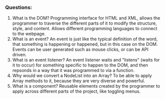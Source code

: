 ### Questions:
1. What is the DOM?
Programming interface for HTML and XML, allows the programmer to traverse the different parts of it to modify the structure, style, and content. Allows different programming
languages to connect to the webpage.
2. What is an event?
An event is just like the typical definition of the word, that something is happening or happened, but in this case on the DOM. Events can be user generated such as mouse clicks, or can be API driven.
3. What is an event listener?
An event listener waits and "listens" (waits for it to occur) for something specific to happen to the DOM, and then repsonds in a way that it was programmed to via a function.
4. Why would we convert a NodeList into an Array?
To be able to apply Array methods to it, because they are very diverse and powerful.
5. What is a component? 
Reusable elements created by the programmer to apply across different parts of the project, like toggling menus.